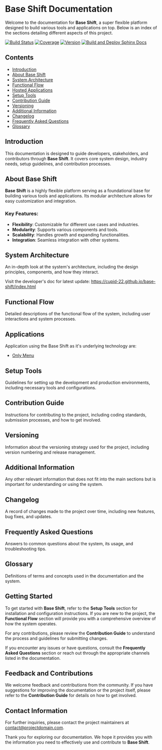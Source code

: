 # Base Shift Documentation

Welcome to the documentation for **Base Shift**, a super flexible platform designed to build various tools and applications on top. Below is an index of the sections detailing different aspects of this project.

[![Build Status](https://img.shields.io/github/workflow/status/username/repository/CI)](https://github.com/cupid-22/base-shift/actions) 
[![Coverage](https://img.shields.io/codecov/c/github/username/repository)](https://codecov.io/github/cupid-22/base-shift/) 
[![Version](https://img.shields.io/github/v/release/username/repository)](https://github.com/cupid-22/base-shift/releases)
[![Build and Deploy Sphinx Docs](https://github.com/cupid-22/base-shift/actions/workflows/deploy-docs.yml/badge.svg)](https://github.com/cupid-22/base-shift/actions/workflows/deploy-docs.yml)

## Contents

- [Introduction](#introduction)
- [About Base Shift](#about-base-shift)
- [System Architecture](#system-architecture)
- [Functional Flow](#functional-flow)
- [Hosted Applications](#applications)
- [Setup Tools](#setup-tools)
- [Contribution Guide](#contribution-guide)
- [Versioning](#versioning)
- [Additional Information](#additional-information)
- [Changelog](#changelog)
- [Frequently Asked Questions](#frequently-asked-questions)
- [Glossary](#glossary)

## Introduction

This documentation is designed to guide developers, stakeholders, and contributors through **Base Shift**. It covers core system design, industry needs, setup guidelines, and contribution processes.

## About Base Shift

**Base Shift** is a highly flexible platform serving as a foundational base for building various tools and applications. Its modular architecture allows for easy customization and integration.

### Key Features:
- **Flexibility**: Customizable for different use cases and industries.
- **Modularity**: Supports various components and tools.
- **Scalability**: Handles growth and expanding functionalities.
- **Integration**: Seamless integration with other systems.

## System Architecture

An in-depth look at the system's architecture, including the design principles, components, and how they interact.

Visit the developer's doc for latest update: https://cupid-22.github.io/base-shift/index.html

## Functional Flow

Detailed descriptions of the functional flow of the system, including user interactions and system processes.

## Applications

Application using the Base Shift as it's underlying technology are:
- [Only Menu](https://cupid-22.github.io/base-shift/only-menu/index.html)

## Setup Tools

Guidelines for setting up the development and production environments, including necessary tools and configurations.

## Contribution Guide

Instructions for contributing to the project, including coding standards, submission processes, and how to get involved.

## Versioning

Information about the versioning strategy used for the project, including version numbering and release management.

## Additional Information

Any other relevant information that does not fit into the main sections but is important for understanding or using the system.

## Changelog

A record of changes made to the project over time, including new features, bug fixes, and updates.

## Frequently Asked Questions

Answers to common questions about the system, its usage, and troubleshooting tips.

## Glossary

Definitions of terms and concepts used in the documentation and the system.

## Getting Started

To get started with **Base Shift**, refer to the **Setup Tools** section for installation and configuration instructions. If you are new to the project, the **Functional Flow** section will provide you with a comprehensive overview of how the system operates.

For any contributions, please review the **Contribution Guide** to understand the process and guidelines for submitting changes.

If you encounter any issues or have questions, consult the **Frequently Asked Questions** section or reach out through the appropriate channels listed in the documentation.

## Feedback and Contributions

We welcome feedback and contributions from the community. If you have suggestions for improving the documentation or the project itself, please refer to the **Contribution Guide** for details on how to get involved.

## Contact Information

For further inquiries, please contact the project maintainers at [contact@projectdomain.com](mailto:contact@projectdomain.com).

Thank you for exploring our documentation. We hope it provides you with the information you need to effectively use and contribute to **Base Shift**.
